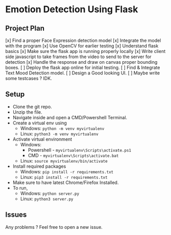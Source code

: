 # Emotion Detection Using Flask

## Project Plan

[x] Find a proper Face Expression detection model
[x] Integrate the model with the program
[x] Use OpenCV for earlier testing
[x] Understand flask basics
[x] Make sure the flask app is running properly locally
[x] Write client side javascript to take frames from the video to send to the server for detection
[x] Handle the response and draw on canvas proper bounding boxes.
[ ] Deploy the flask app online for initial testing.
[ ] Find & Integrate Text Mood Detection model.
[ ] Design a Good looking UI.
[ ] Maybe write some testcases ? IDK.

## Setup

* Clone the git repo.
* Unzip the file.
* Navigate inside and open a CMD/Powershell Terminal.
* Create a virtual env using 
    * Windows: `python -m venv myvirtualenv`
    * Linux: `python3 -m venv myvirtualenv`
* Activate virtual environment
    * Windows: 
        * Powershell - `myvirtualenv\Scripts\activate.ps1`
        * CMD - `myvirtualenv\Scripts\activate.bat`
    * Linux: `source myvirtualenv/bin/activate`
* Install required packages
    * Windows: `pip install -r requirements.txt`
    * Linux: `pip3 install -r requirements.txt`
* Make sure to have latest Chrome/Firefox Installed.
* To run, 
    * Windows: `python server.py`
    * Linux: `python3 server.py`

## Issues
Any problems ? Feel free to open a new issue.
